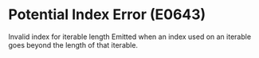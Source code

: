 # Potential Index Error (E0643)

Invalid index for iterable length Emitted when an index used on an
iterable goes beyond the length of that iterable.
